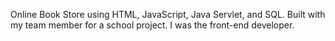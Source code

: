 Online Book Store using HTML, JavaScript, Java Servlet, and SQL. Built with my team member for a school project. I was the front-end developer. 
